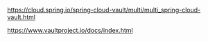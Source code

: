 https://cloud.spring.io/spring-cloud-vault/multi/multi_spring-cloud-vault.html

https://www.vaultproject.io/docs/index.html